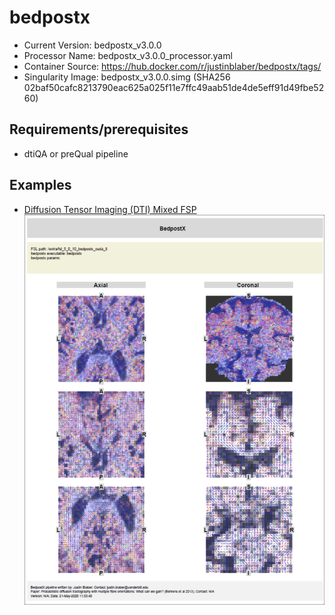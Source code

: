 # bedpostx

- Current Version: bedpostx_v3.0.0
- Processor Name: bedpostx_v3.0.0_processor.yaml
- Container Source: https://hub.docker.com/r/justinblaber/bedpostx/tags/
- Singularity Image: bedpostx_v3.0.0.simg (SHA256 02baf50cafc8213790eac625a025f11e7ffc49aab51de4de5eff91d49fbe5260)


## Requirements/prerequisites


- dtiQA or preQual pipeline

## Examples

- [Diffusion Tensor Imaging (DTI) Mixed FSP](pdfs/bedpostx.pdf) <img src="images/bedpostx.png">
